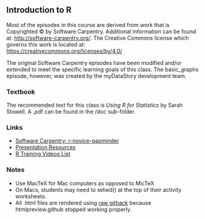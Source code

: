 ## Introduction to R

  Most of the episodes in this course are derived from work that is Copyrighted © by Software Carpentry.  Additional information can be
  found at: http://software-carpentry.org/.  The Creative Commons license which governs this work is located at:
  https://creativecommons.org/licenses/by/4.0/
  
  The original Software Carpentry episodes have been modified and/or extended to meet the specific learning goals of this class.  The 
  basic_graphs episode, however, was created by the myDataStory development team.

### Textbook
The recommended text for this class is *Using R for Statistics* by Sarah Stowell.  A .pdf can be found in the /doc sub-folder.

### Links
- [Software Carpentry: r-novice-gapminder](https://github.com/swcarpentry/r-novice-gapminder)
- [Presentation Resources](https://github.com/danielsmaxwell/presentations/tree/master/r_intro_class)
- [R Training Videos List](https://github.com/mydatastory/projects/blob/master/r_master_video_list.xlsx)

### Notes
- Use MacTeX for Mac computers as opposed to MicTeX
- On Macs, students may need to setwd() at the top of their activity worksheets.
- All .html files are rendered using [raw githack](https://raw.githack.com) because htmlpreview.github stopped working properly.

